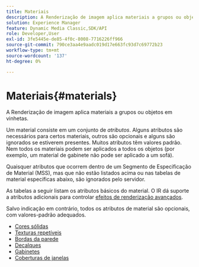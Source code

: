 ```yaml
---
title: Materiais
description: A Renderização de imagem aplica materiais a grupos ou objetos em vinhetas.
solution: Experience Manager
feature: Dynamic Media Classic,SDK/API
role: Developer,User
exl-id: 3fe5445e-de85-4f0c-8008-7716226ff966
source-git-commit: 790ce3aa4e9aadc019d17e663fc93d7c69772b23
workflow-type: tm+mt
source-wordcount: '137'
ht-degree: 0%

---
```


# Materiais{#materials}

A Renderização de imagem aplica materiais a grupos ou objetos em vinhetas.

Um material consiste em um conjunto de *atributos*. Alguns atributos são necessários para certos materiais, outros são opcionais e alguns são ignorados se estiverem presentes. Muitos atributos têm valores padrão. Nem todos os materiais podem ser aplicados a todos os objetos (por exemplo, um material de gabinete não pode ser aplicado a um sofá).

Quaisquer atributos que ocorrem dentro de um Segmento de Especificação de Material (MSS), mas que não estão listados acima ou nas tabelas de material específicas abaixo, são ignorados pelo servidor.

As tabelas a seguir listam os atributos básicos do material. O IR dá suporte a atributos adicionais para controlar [efeitos de renderização avançados](../../../../../../ir-api/http-protocol/image-rendering-api-ref/c-ir-http-protocol-ref/c-ir-http-protocol-syntax-and-features/c-ir-advanced-render-effects/c-ir-advanced-render-effects.md#concept-bf8b6d8460244b9cacc7f4a3df4c5281).

Salvo indicação em contrário, todos os atributos de material são opcionais, com valores-padrão adequados.

* [Cores sólidas](r-ir-solid-colors.md)
* [Texturas repetíveis](r-ir-repeatable-textures.md)
* [Bordas da parede](r-ir-wall-borders.md)
* [Decalques](r-ir-decals.md)
* [Gabinetes](r-ir-cabinets.md)
* [Coberturas de janelas](r-ir-window-coverings.md)
